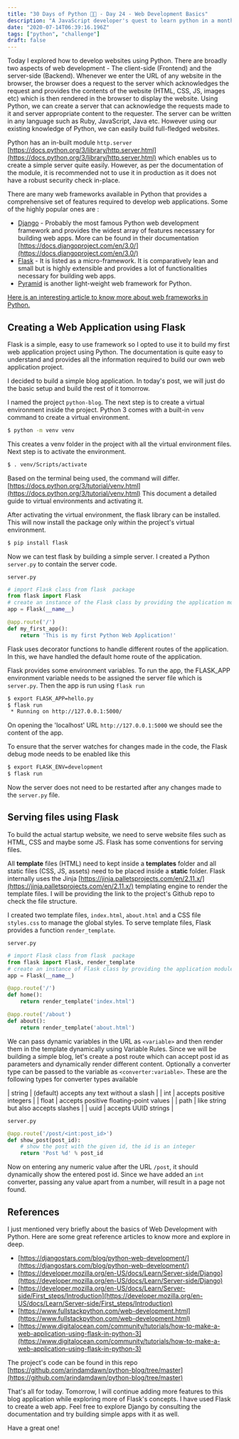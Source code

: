 ```yaml
---
title: "30 Days of Python 👨‍💻 - Day 24 - Web Development Basics"
description: "A JavaScript developer's quest to learn python in a month."
date: "2020-07-14T06:39:16.196Z"
tags: ["python", "challenge"]
draft: false
---
```


Today I explored how to develop websites using Python. There are broadly two aspects of web development - The client-side (Frontend) and the server-side (Backend). Whenever we enter the URL of any website in the browser, the browser does a request to the server which acknowledges the request and provides the contents of the website (HTML, CSS, JS, images etc) which is then rendered in the browser to display the website. Using Python, we can create a server that can acknowledge the requests made to it and server appropriate content to the requester. The server can be written in any language such as Ruby, JavaScript, Java etc. However using our existing knowledge of Python, we can easily build full-fledged websites.

Python has an in-built module `http.server` [https://docs.python.org/3/library/http.server.html](https://docs.python.org/3/library/http.server.html) which enables us to create a simple server quite easily. However, as per the documentation of the module, it is recommended not to use it in production as it does not have a robust security check in-place.

There are many web frameworks available in Python that provides a comprehensive set of features required to develop web applications. Some of the highly popular ones are :

- [Django](https://www.djangoproject.com/) - Probably the most famous Python web development framework and provides the widest array of features necessary for building web apps. More can be found in their documentation [https://docs.djangoproject.com/en/3.0/](https://docs.djangoproject.com/en/3.0/)
- [Flask](https://flask.palletsprojects.com/en/1.1.x/) - It is listed as a micro-framework. It is comparatively lean and small but is highly extensible and provides a lot of functionalities necessary for building web apps.
- [Pyramid](https://trypyramid.com/) is another light-weight web framework for Python.

[Here is an interesting article to know more about web frameworks in Python.](https://www.fullstackpython.com/web-frameworks.html)

## Creating a Web Application using Flask

Flask is a simple, easy to use framework so I opted to use it to build my first web application project using Python. The documentation is quite easy to understand and provides all the information required to build our own web application project.

I decided to build a simple blog application. In today's post, we will just do the basic setup and build the rest of it tomorrow.

I named the project `python-blog`. The next step is to create a virtual environment inside the project. Python 3 comes with a built-in `venv` command to create a virtual environment.

```bash
$ python -m venv venv
```

This creates a venv folder in the project with all the virtual environment files. Next step is to activate the environment.

```bash
$ . venv/Scripts/activate
```

Based on the terminal being used, the command will differ. [https://docs.python.org/3/tutorial/venv.html](https://docs.python.org/3/tutorial/venv.html) This document a detailed guide to virtual environments and activating it.

After activating the virtual environment, the flask library can be installed. This will now install the package only within the project's virtual environment.

```bash
$ pip install flask
```

Now we can test flask by building a simple server. I created a Python `server.py` to contain the server code.

`server.py`

```python
# import Flask class from flask  package
from flask import Flask
# create an instance of the Flask class by providing the application module as a parameter
app = Flask(__name__)

@app.route('/')
def my_first_app():
    return 'This is my first Python Web Application!'
```

Flask uses decorator functions to handle different routes of the application. In this, we have handled the default home route of the application.

Flask provides some environment variables. To run the app, the FLASK_APP environment variable needs to be assigned the server file which is `server.py`. Then the app is run using `flask run`

```bash
$ export FLASK_APP=hello.py
$ flask run
 * Running on http://127.0.0.1:5000/
```

On opening the 'localhost' URL `http://127.0.0.1:5000` we should see the content of the app.

To ensure that the server watches for changes made in the code, the Flask debug mode needs to be enabled like this

```bash
$ export FLASK_ENV=development
$ flask run
```

Now the server does not need to be restarted after any changes made to the `server.py` file.

## Serving files using Flask

To build the actual startup website, we need to serve website files such as HTML, CSS and maybe some JS. Flask has some conventions for serving files.

All **template** files (HTML) need to kept inside a **templates** folder and all static files (CSS, JS, assets) need to be placed inside a **static** folder. Flask internally uses the Jinja [https://jinja.palletsprojects.com/en/2.11.x/](https://jinja.palletsprojects.com/en/2.11.x/) templating engine to render the template files. I will be providing the link to the project's Github repo to check the file structure.

I created two template files, `index.html`, `about.html` and a CSS file `styles.css` to manage the global styles. To serve template files, Flask provides a function `render_template`.

`server.py`

```python
# import Flask class from flask  package
from flask import Flask, render_template
# create an instance of Flask class by providing the application module as a parameter
app = Flask(__name__)

@app.route('/')
def home():
    return render_template('index.html')

@app.route('/about')
def about():
    return render_template('about.html')
```

We can pass dynamic variables in the URL as `<variable>` and then render them in the template dynamically using Variable Rules. Since we will be building a simple blog, let's create a post route which can accept post id as parameters and dynamically render different content. Optionally a converter type can be passed to the variable as `<converter:variable>`. These are the following types for converter types available

| string | (default) accepts any text without a slash |
| int | accepts positive integers |
| float | accepts positive floating-point values |
| path | like string but also accepts slashes |
| uuid | accepts UUID strings |

`server.py`

```python
@app.route('/post/<int:post_id>')
def show_post(post_id):
    # show the post with the given id, the id is an integer
    return 'Post %d' % post_id
```

Now on entering any numeric value after the URL `/post`, it should dynamically show the entered post id. Since we have added an `int` converter, passing any value apart from a number, will result in a page not found.

## References

I just mentioned very briefly about the basics of Web Development with Python. Here are some great reference articles to know more and explore in deep.

- [https://djangostars.com/blog/python-web-development/](https://djangostars.com/blog/python-web-development/)
- [https://developer.mozilla.org/en-US/docs/Learn/Server-side/Django](https://developer.mozilla.org/en-US/docs/Learn/Server-side/Django)
- [https://developer.mozilla.org/en-US/docs/Learn/Server-side/First_steps/Introduction](https://developer.mozilla.org/en-US/docs/Learn/Server-side/First_steps/Introduction)
- [https://www.fullstackpython.com/web-development.html](https://www.fullstackpython.com/web-development.html)
- [https://www.digitalocean.com/community/tutorials/how-to-make-a-web-application-using-flask-in-python-3](https://www.digitalocean.com/community/tutorials/how-to-make-a-web-application-using-flask-in-python-3)

The project's code can be found in this repo [https://github.com/arindamdawn/python-blog/tree/master](https://github.com/arindamdawn/python-blog/tree/master)

That's all for today. Tomorrow, I will continue adding more features to this blog application while exploring more of Flask's concepts. I have used Flask to create a web app. Feel free to explore Django by consulting the documentation and try building simple apps with it as well.

Have a great one!
